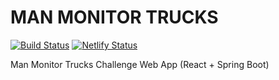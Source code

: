 # MAN MONITOR TRUCKS
[![Build Status](https://travis-ci.org/alexmarqs/man-monitor-trucks.svg?branch=master)](https://travis-ci.org/alexmarqs/man-monitor-trucks)
[![Netlify Status](https://api.netlify.com/api/v1/badges/4fd09da1-6598-4356-89ab-a910265f1cff/deploy-status)](https://app.netlify.com/sites/monitor-truck-client/deploys)

Man Monitor Trucks Challenge Web App (React + Spring Boot)
